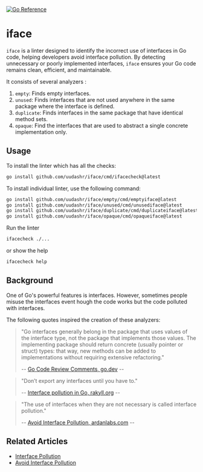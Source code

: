 [![Go Reference](https://pkg.go.dev/badge/github.com/uudashr/iface.svg)](https://pkg.go.dev/github.com/uudashr/iface)

# iface
`iface` is a linter designed to identify the incorrect use of interfaces in Go code, helping developers avoid interface pollution. By detecting unnecessary or poorly implemented interfaces, `iface` ensures your Go code remains clean, efficient, and maintainable.

It consists of several analyzers :
1. `empty`: Finds empty interfaces.
2. `unused`: Finds interfaces that are not used anywhere in the same package where the interface is defined.
3. `duplicate`: Finds interfaces in the same package that have identical method sets.
4. `opaque`: Find the interfaces that are used to abstract a single concrete implementation only.

## Usage

To install the linter which has all the checks:
```sh
go install github.com/uudashr/iface/cmd/ifacecheck@latest
```

To install individual linter, use the following command:
```sh
go install github.com/uudashr/iface/empty/cmd/emptyiface@latest
go install github.com/uudashr/iface/unused/cmd/unusediface@latest
go install github.com/uudashr/iface/duplicate/cmd/duplicateiface@latest
go install github.com/uudashr/iface/opaque/cmd/opaqueiface@latest
```

Run the linter
```sh
ifacecheck ./...
```

or show the help
```sh
ifacecheck help
```

## Background
One of Go's powerful features is interfaces. However, sometimes people misuse the interfaces event hough the code works but the code polluted with interfaces.

The following quotes inspired the creation of these analyzers:

> "Go interfaces generally belong in the package that uses values of the interface type, not the package that implements those values. The implementing package should return concrete (usually pointer or struct) types: that way, new methods can be added to implementations without requiring extensive refactoring."
>
> -- [Go Code Review Comments, go.dev](https://go.dev/wiki/CodeReviewComments#interfaces) --


> "Don’t export any interfaces until you have to."
>
> -- [Interface pollution in Go, rakyll.org](https://rakyll.org/interface-pollution/) --


> "The use of interfaces when they are not necessary is called interface pollution."
> 
> -- [Avoid Interface Pollution, ardanlabs.com](https://www.ardanlabs.com/blog/2016/10/avoid-interface-pollution.html) --


## Related Articles
- [Interface Pollution](https://rakyll.org/interface-pollution/)
- [Avoid Interface Pollution](https://www.ardanlabs.com/blog/2016/10/avoid-interface-pollution.html)

